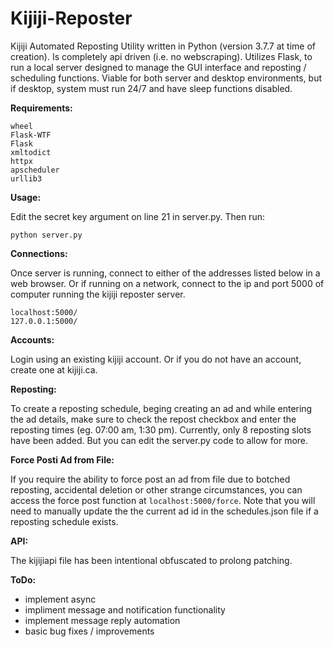 # Kijiji-Reposter
Kijiji Automated Reposting Utility written in Python (version 3.7.7 at time of creation). Is completely api driven (i.e. no webscraping). Utilizes Flask, to run a local server designed to  manage the GUI interface and reposting / scheduling functions. Viable for both server and desktop environments, but if desktop, system must run 24/7 and have sleep functions disabled.


__Requirements:__
```
wheel
Flask-WTF
Flask
xmltodict
httpx
apscheduler
urllib3
```


__Usage:__

Edit the secret key argument on line 21 in server.py. Then run:
```
python server.py
```


__Connections:__

Once server is running, connect to either of the addresses listed below in a web browser. Or if running on a network, connect to the ip and port 5000 of computer running the kijiji reposter server.
```
localhost:5000/
127.0.0.1:5000/
```


__Accounts:__

Login using an existing kijiji account. Or if you do not have an account, create one at kijiji.ca.


__Reposting:__

To create a reposting schedule, beging creating an ad and while entering the ad details, make sure to check the repost checkbox and enter the reposting times (eg. 07:00 am, 1:30 pm). Currently, only 8 reposting slots have been added. But you can edit the server.py code to allow for more.


__Force Posti Ad from File:__

If you require the ability to force post an ad from file due to botched reposting, accidental deletion or other strange circumstances, you can access the force post function at `localhost:5000/force`. Note that you will need to manually update the the current ad id in the schedules.json file if a reposting schedule exists.


__API:__

The kijijiapi file has been intentional obfuscated to prolong patching.


__ToDo:__

- implement async
- impliment message and notification functionality
- implement message reply automation
- basic bug fixes / improvements
